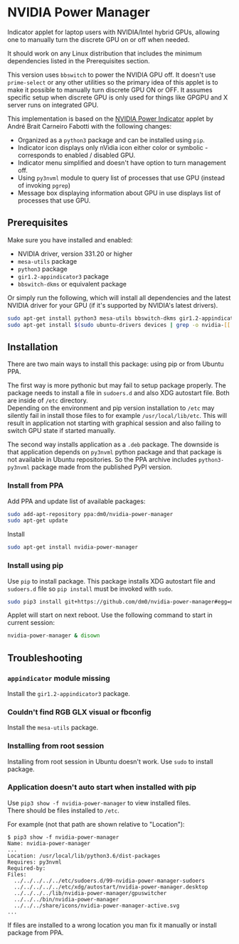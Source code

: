 # NVIDIA Power Manager

Indicator applet for laptop users with NVIDIA/Intel hybrid GPUs, allowing one
to manually turn the discrete GPU on or off when needed.

It should work on any Linux distribution that includes the minimum
dependencies listed in the Prerequisites section.

This version uses `bbswitch` to power the NVIDIA GPU off. It doesn't use 
`prime-select` or any other utilities so the primary idea of this applet is
to make it possible to manually turn discrete GPU ON or OFF. It assumes
specific setup when discrete GPU is only used for things like GPGPU and X
server runs on integrated GPU.

This implementation is based on the [NVIDIA Power Indicator](
https://github.com/andrebrait/nvidia-power-indicator) applet by
André Brait Carneiro Fabotti with the following changes:

* Organized as a `python3` package and can be installed using `pip`.
* Indicator icon displays only nVidia icon either color or symbolic -
  corresponds to enabled / disabled GPU.
* Indicator menu simplified and doesn't have option to turn management off.
* Using `py3nvml` module to query list of processes that use GPU (instead of
  invoking `pgrep`)
* Message box displaying information about GPU in use displays list of 
  processes that use GPU.

## Prerequisites

Make sure you have installed and enabled:

* NVIDIA driver, version 331.20 or higher
* `mesa-utils` package
* `python3` package
* `gir1.2-appindicator3` package
* `bbswitch-dkms` or equivalent package

Or simply run the following, which will install all dependencies and the latest NVIDIA driver for your GPU (if it's supported by NVIDIA's latest drivers).

```bash
sudo apt-get install python3 mesa-utils bbswitch-dkms gir1.2-appindicator3
sudo apt-get install $(sudo ubuntu-drivers devices | grep -o nvidia-[[:digit:]]*)
```

## Installation

There are two main ways to install this package: using pip or from Ubuntu PPA.

The first way is more pythonic but may fail to setup package properly. The package needs to install a file in `sudoers.d` and also XDG autostart file. Both are inside of `/etc` directory.  
Depending on the environment and pip version installation to `/etc` may silently fail in install those files to for example `/usr/local/lib/etc`.
This will result in application not starting with graphical session and also failing to switch GPU state if started manually.

The second way installs application as a `.deb` package. The downside is that application depends on `py3nvml` python package and that package is not available in Ubuntu repositories. So the PPA archive includes `python3-py3nvml`
package made from the published PyPI version.

### Install from PPA

Add PPA and update list of available packages:

```bash
sudo add-apt-repository ppa:dm0/nvidia-power-manager
sudo apt-get update
```

Install 

```bash
sudo apt-get install nvidia-power-manager
```

### Install using pip

Use `pip` to install package. This package installs XDG autostart file and 
`sudoers.d` file so `pip install` must be invoked with `sudo`.

```bash
sudo pip3 install git+https://github.com/dm0/nvidia-power-manager#egg=nvidia-power-manager
```

Applet will start on next reboot. Use the following command to start in current session:

```bash
nvidia-power-manager & disown
```

## Troubleshooting

### `appindicator` module missing
Install the `gir1.2-appindicator3` package.

### Couldn't find RGB GLX visual or fbconfig
Install the `mesa-utils` package.

### Installing from root session
Installing from root session in Ubuntu doesn't work. Use `sudo` to install package. 

### Application doesn't auto start when installed with pip
Use `pip3 show -f nvidia-power-manager` to view installed files.  
There should be files installed to `/etc`.

For example (not that path are shown relative to "Location"):
```
$ pip3 show -f nvidia-power-manager
Name: nvidia-power-manager
...
Location: /usr/local/lib/python3.6/dist-packages
Requires: py3nvml
Required-by: 
Files:
  ../../../../../etc/sudoers.d/99-nvidia-power-manager-sudoers
  ../../../../../etc/xdg/autostart/nvidia-power-manager.desktop
  ../../../../lib/nvidia-power-manager/gpuswitcher
  ../../../bin/nvidia-power-manager
  ../../../share/icons/nvidia-power-manager-active.svg
...
```

If files are installed to a wrong location you man fix it manually or install package from PPA.